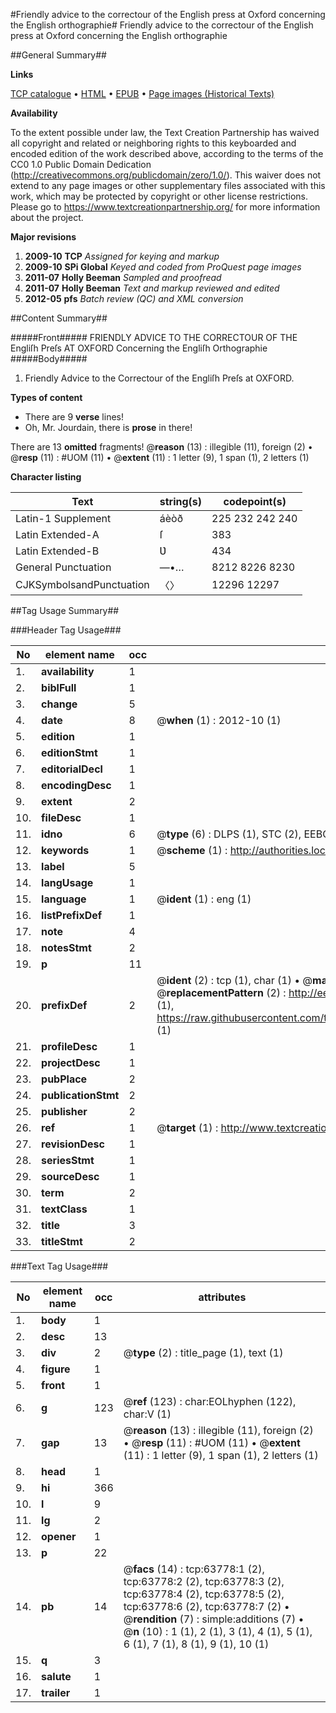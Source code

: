 #Friendly advice to the correctour of the English press at Oxford concerning the English orthographie#
Friendly advice to the correctour of the English press at Oxford concerning the English orthographie

##General Summary##

**Links**

[TCP catalogue](http://www.ota.ox.ac.uk/tcp/)  • 
[HTML](http://tei.it.ox.ac.uk/tcp/Texts-HTML/free/A40/A40485.html)  • 
[EPUB](http://tei.it.ox.ac.uk/tcp/Texts-EPUB/free/A40/A40485.epub) • 
[Page images (Historical Texts)](https://historicaltexts.jisc.ac.uk/eebo-12581433e)

**Availability**

To the extent possible under law, the Text Creation Partnership has waived all copyright and related or neighboring rights to this keyboarded and encoded edition of the work described above, according to the terms of the CC0 1.0 Public Domain Dedication (http://creativecommons.org/publicdomain/zero/1.0/). This waiver does not extend to any page images or other supplementary files associated with this work, which may be protected by copyright or other license restrictions. Please go to https://www.textcreationpartnership.org/ for more information about the project.

**Major revisions**

1. __2009-10__ __TCP__ *Assigned for keying and markup*
1. __2009-10__ __SPi Global__ *Keyed and coded from ProQuest page images*
1. __2011-07__ __Holly Beeman__ *Sampled and proofread*
1. __2011-07__ __Holly Beeman__ *Text and markup reviewed and edited*
1. __2012-05__ __pfs__ *Batch review (QC) and XML conversion*

##Content Summary##

#####Front#####
FRIENDLY ADVICE TO THE CORRECTOUR OF THE Engliſh Preſs AT OXFORD Concerning the Engliſh Orthographie
#####Body#####

1. Friendly Advice to the Correctour of the Engliſh Preſs at OXFORD.

**Types of content**

  * There are 9 **verse** lines!
  * Oh, Mr. Jourdain, there is **prose** in there!

There are 13 **omitted** fragments! 
 @__reason__ (13) : illegible (11), foreign (2)  •  @__resp__ (11) : #UOM (11)  •  @__extent__ (11) : 1 letter (9), 1 span (1), 2 letters (1)

**Character listing**


|Text|string(s)|codepoint(s)|
|---|---|---|
|Latin-1 Supplement|áèòð|225 232 242 240|
|Latin Extended-A|ſ|383|
|Latin Extended-B|Ʋ|434|
|General Punctuation|—•…|8212 8226 8230|
|CJKSymbolsandPunctuation|〈〉|12296 12297|

##Tag Usage Summary##

###Header Tag Usage###

|No|element name|occ|attributes|
|---|---|---|---|
|1.|__availability__|1||
|2.|__biblFull__|1||
|3.|__change__|5||
|4.|__date__|8| @__when__ (1) : 2012-10 (1)|
|5.|__edition__|1||
|6.|__editionStmt__|1||
|7.|__editorialDecl__|1||
|8.|__encodingDesc__|1||
|9.|__extent__|2||
|10.|__fileDesc__|1||
|11.|__idno__|6| @__type__ (6) : DLPS (1), STC (2), EEBO-CITATION (1), OCLC (1), VID (1)|
|12.|__keywords__|1| @__scheme__ (1) : http://authorities.loc.gov/ (1)|
|13.|__label__|5||
|14.|__langUsage__|1||
|15.|__language__|1| @__ident__ (1) : eng (1)|
|16.|__listPrefixDef__|1||
|17.|__note__|4||
|18.|__notesStmt__|2||
|19.|__p__|11||
|20.|__prefixDef__|2| @__ident__ (2) : tcp (1), char (1)  •  @__matchPattern__ (2) : ([0-9\-]+):([0-9IVX]+) (1), (.+) (1)  •  @__replacementPattern__ (2) : http://eebo.chadwyck.com/downloadtiff?vid=$1&page=$2 (1), https://raw.githubusercontent.com/textcreationpartnership/Texts/master/tcpchars.xml#$1 (1)|
|21.|__profileDesc__|1||
|22.|__projectDesc__|1||
|23.|__pubPlace__|2||
|24.|__publicationStmt__|2||
|25.|__publisher__|2||
|26.|__ref__|1| @__target__ (1) : http://www.textcreationpartnership.org/docs/. (1)|
|27.|__revisionDesc__|1||
|28.|__seriesStmt__|1||
|29.|__sourceDesc__|1||
|30.|__term__|2||
|31.|__textClass__|1||
|32.|__title__|3||
|33.|__titleStmt__|2||


###Text Tag Usage###

|No|element name|occ|attributes|
|---|---|---|---|
|1.|__body__|1||
|2.|__desc__|13||
|3.|__div__|2| @__type__ (2) : title_page (1), text (1)|
|4.|__figure__|1||
|5.|__front__|1||
|6.|__g__|123| @__ref__ (123) : char:EOLhyphen (122), char:V (1)|
|7.|__gap__|13| @__reason__ (13) : illegible (11), foreign (2)  •  @__resp__ (11) : #UOM (11)  •  @__extent__ (11) : 1 letter (9), 1 span (1), 2 letters (1)|
|8.|__head__|1||
|9.|__hi__|366||
|10.|__l__|9||
|11.|__lg__|2||
|12.|__opener__|1||
|13.|__p__|22||
|14.|__pb__|14| @__facs__ (14) : tcp:63778:1 (2), tcp:63778:2 (2), tcp:63778:3 (2), tcp:63778:4 (2), tcp:63778:5 (2), tcp:63778:6 (2), tcp:63778:7 (2)  •  @__rendition__ (7) : simple:additions (7)  •  @__n__ (10) : 1 (1), 2 (1), 3 (1), 4 (1), 5 (1), 6 (1), 7 (1), 8 (1), 9 (1), 10 (1)|
|15.|__q__|3||
|16.|__salute__|1||
|17.|__trailer__|1||
